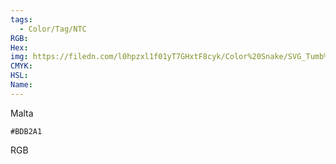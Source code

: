 ```yaml
---
tags:
  - Color/Tag/NTC
RGB:
Hex:
img: https://filedn.com/l0hpzxl1f01yT7GHxtF8cyk/Color%20Snake/SVG_Tumb%20Mass%20No%20Name/BDB2A1.svg
CMYK:
HSL:
Name:
---
```

Malta
```palette
#BDB2A1
```
RGB
